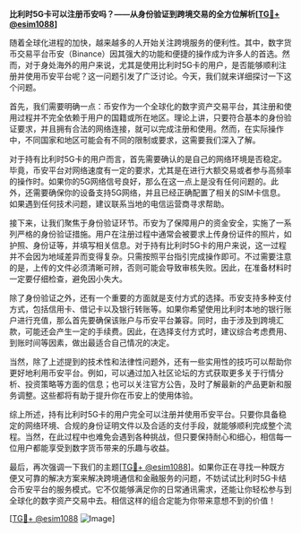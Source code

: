**比利时5G卡可以注册币安吗？——从身份验证到跨境交易的全方位解析[[TG💪+ @esim1088](https://t.me/s/esim1088)]**

随着全球化进程的加快，越来越多的人开始关注跨境服务的便利性。其中，数字货币交易平台币安（Binance）因其强大的功能和便捷的操作成为许多人的首选。然而，对于身处海外的用户来说，尤其是使用比利时5G卡的用户，是否能够顺利注册并使用币安平台呢？这一问题引发了广泛讨论。今天，我们就来详细探讨一下这个问题。

首先，我们需要明确一点：币安作为一个全球化的数字资产交易平台，其注册和使用过程并不完全依赖于用户的国籍或所在地区。理论上讲，只要符合基本的身份验证要求，并且拥有合法的网络连接，就可以完成注册和使用。然而，在实际操作中，不同国家和地区可能会有不同的限制或要求，这需要我们深入了解。

对于持有比利时5G卡的用户而言，首先需要确认的是自己的网络环境是否稳定。毕竟，币安平台对网络速度有一定的要求，尤其是在进行大额交易或者参与高频率的操作时。如果你的5G网络信号良好，那么在这一点上是没有任何问题的。此外，还需要确保你的设备支持5G网络，并且已经正确配置了相关的SIM卡信息。如果遇到任何技术问题，建议联系当地的电信运营商寻求帮助。

接下来，让我们聚焦于身份验证环节。币安为了保障用户的资金安全，实施了一系列严格的身份验证措施。用户在注册过程中通常会被要求上传身份证件的照片，如护照、身份证等，并填写相关信息。对于持有比利时5G卡的用户来说，这一过程并不会因为地域差异而变得复杂。只需按照平台指引完成操作即可。不过需要注意的是，上传的文件必须清晰可辨，否则可能会导致审核失败。因此，在准备材料时一定要仔细检查，避免因小失大。

除了身份验证之外，还有一个重要的方面就是支付方式的选择。币安支持多种支付方式，包括信用卡、借记卡以及银行转账等。如果你希望使用比利时本地的银行账户进行充值，那么首先要确保该账户与币安平台兼容。同时，由于涉及到跨境汇款，可能还会产生一定的手续费。因此，在选择支付方式时，建议综合考虑费用、到账时间等因素，做出最适合自己情况的决定。

当然，除了上述提到的技术性和法律性问题外，还有一些实用性的技巧可以帮助你更好地利用币安平台。例如，可以通过加入社区论坛的方式获取更多关于行情分析、投资策略等方面的信息；也可以关注官方公告，及时了解最新的产品更新和服务调整。这些都将有助于提升你在币安上的使用体验。

综上所述，持有比利时5G卡的用户完全可以注册并使用币安平台。只要你具备稳定的网络环境、合规的身份证明文件以及合适的支付手段，就能够顺利完成整个流程。当然，在此过程中也难免会遇到各种挑战，但只要保持耐心和细心，相信每一位用户都能享受到数字货币带来的乐趣与收益。

最后，再次强调一下我们的主题[[TG💪+ @esim1088](https://t.me/s/esim1088)]。如果你正在寻找一种既方便又可靠的解决方案来解决跨境通信和金融服务的问题，不妨试试比利时5G卡结合币安平台的服务模式。它不仅能够满足你的日常通讯需求，还能让你轻松参与到全球化的数字资产交易中去。相信这样的组合定能为你带来意想不到的价值！

[[TG💪+ @esim1088](https://t.me/s/esim1088) ![Image](https://i.postimg.cc/4NQfJmqS/Snipaste-2025-05-13-00-14-12.png)]